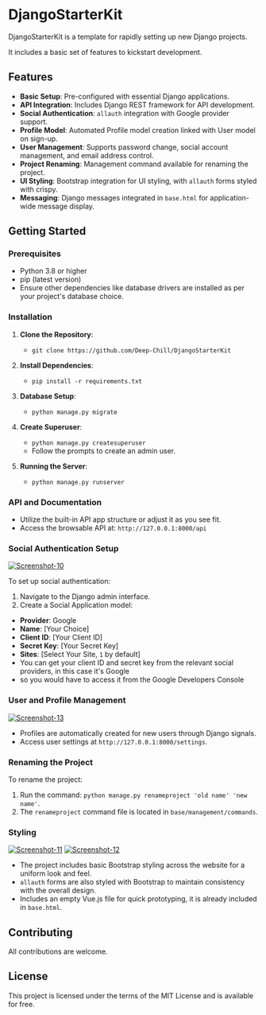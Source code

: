 
# DjangoStarterKit

DjangoStarterKit is a template for rapidly setting up new Django projects. 

It includes a basic set of features to kickstart development.

## Features

- **Basic Setup**: Pre-configured with essential Django applications.
- **API Integration**: Includes Django REST framework for API development.
- **Social Authentication**: `allauth` integration with Google provider support.
- **Profile Model**: Automated Profile model creation linked with User model on sign-up.
- **User Management**: Supports password change, social account management, and email address control.
- **Project Renaming**: Management command available for renaming the project.
- **UI Styling**: Bootstrap integration for UI styling, with `allauth` forms styled with crispy.
- **Messaging**: Django messages integrated in `base.html` for application-wide message display.

## Getting Started

### Prerequisites

- Python 3.8 or higher
- pip (latest version)
- Ensure other dependencies like database drivers are installed as per your project's database choice.

### Installation

1. **Clone the Repository**:
   - `git clone https://github.com/Deep-Chill/DjangoStarterKit`

2. **Install Dependencies**:
   - `pip install -r requirements.txt`

3. **Database Setup**:
   - `python manage.py migrate`

4. **Create Superuser**:
   - `python manage.py createsuperuser`
   - Follow the prompts to create an admin user.

5. **Running the Server**:
   - `python manage.py runserver`

### API and Documentation

- Utilize the built-in API app structure or adjust it as you see fit.
- Access the browsable API at: `http://127.0.0.1:8000/api`

### Social Authentication Setup

<a href="https://ibb.co/9yK0RF8"><img src="https://i.ibb.co/7rMD7wY/Screenshot-10.png" alt="Screenshot-10" border="0" /></a>

To set up social authentication:

1. Navigate to the Django admin interface.
2. Create a Social Application model:
- **Provider**: Google
- **Name**: [Your Choice]
- **Client ID**: [Your Client ID]
- **Secret Key**: [Your Secret Key]
- **Sites**: [Select Your Site, `1` by default]
- You can get your client ID and secret key from the relevant social providers, in this case it's Google
- so you would have to access it from the Google Developers Console

### User and Profile Management

<a href="https://ibb.co/4Nw9gYs"><img src="https://i.ibb.co/h8xh1ZX/Screenshot-13.png" alt="Screenshot-13" border="0" /></a>

- Profiles are automatically created for new users through Django signals.
- Access user settings at `http://127.0.0.1:8000/settings`.

### Renaming the Project

To rename the project:

1. Run the command: `python manage.py renameproject 'old name' 'new name'`.
2. The `renameproject` command file is located in `base/management/commands`.

### Styling
<a href="https://ibb.co/BgcThdK"><img src="https://i.ibb.co/mHbhn1F/Screenshot-11.png" alt="Screenshot-11" border="0" /></a>
<a href="https://ibb.co/99SWf2J"><img src="https://i.ibb.co/vxRkrmb/Screenshot-12.png" alt="Screenshot-12" border="0" /></a>
- The project includes basic Bootstrap styling across the website for a uniform look and feel.
- `allauth` forms are also styled with Bootstrap to maintain consistency with the overall design.
- Includes an empty Vue.js file for quick prototyping, it is already included in `base.html`.


## Contributing

All contributions are welcome. 

## License

This project is licensed under the terms of the MIT License and is available for free.
